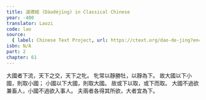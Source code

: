 ```yaml
---
title: 道德經 (Dàodéjīng) in Classical Chinese
year: -400
translator: Laozi
code: lao
source:
  { label: Chinese Text Project, url: https://ctext.org/dao-de-jing?en=off }
isbn: N/A
part: 2
chapter: 61
---
```


大國者下流，天下之交，天下之牝。
牝常以靜勝牡，以靜為下。
故大國以下小國，則取小國；
小國以下大國，則取大國。
故或下以取，或下而取。
大國不過欲兼畜人，小國不過欲入事人。
夫兩者各得其所欲，大者宜為下。
